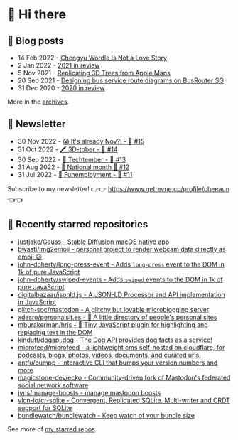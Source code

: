 # 👋 Hi there

## 📝 Blog posts

<!-- feed start -->
- 14 Feb 2022 - [Chengyu Wordle Is Not a Love Story](https://cheeaun.com/blog/2022/02/chengyu-wordle-is-not-a-love-story/)
- 2 Jan 2022 - [2021 in review](https://cheeaun.com/blog/2022/01/2021-in-review/)
- 5 Nov 2021 - [Replicating 3D Trees from Apple Maps](https://cheeaun.com/blog/2021/11/replicating-3d-trees-apple-maps/)
- 20 Sep 2021 - [Designing bus service route diagrams on BusRouter SG](https://cheeaun.com/blog/2021/09/bus-service-route-diagrams-busrouter-sg/)
- 31 Dec 2020 - [2020 in review](https://cheeaun.com/blog/2020/12/2020-in-review/)
<!-- feed end -->

More in the [archives](https://cheeaun.com/blog/archives/).

## 📰 Newsletter

<!-- newsletter start -->
- 30 Nov 2022 - [😱 It's already Nov?! - 🥫 #15](https://www.getrevue.co/profile/cheeaun/issues/it-s-already-nov-15-1433832)
- 31 Oct 2022 - [🖍️ 3D-tober - 🥫 #14](https://www.getrevue.co/profile/cheeaun/issues/3d-tober-14-1385284)
- 30 Sep 2022 - [🍎 Techtember - 🥫 #13](https://www.getrevue.co/profile/cheeaun/issues/techtember-13-1335515)
- 31 Aug 2022 - [🎏 National month 🥫 #12](https://www.getrevue.co/profile/cheeaun/issues/national-month-12-1289556)
- 31 Jul 2022 - [🕺 Funemployment - 🥫 #11](https://www.getrevue.co/profile/cheeaun/issues/funemployment-11-1247643)
<!-- newsletter end -->

Subscribe to my newsletter! 👉👉 https://www.getrevue.co/profile/cheeaun 👈👈

## 🌟 Recently starred repositories

<!-- starred repos start -->
- [justjake/Gauss - Stable Diffusion macOS native app](https://github.com/justjake/Gauss)
- [bwasti/img2emoji - personal project to render webcam data directly as emoji 😃](https://github.com/bwasti/img2emoji)
- [john-doherty/long-press-event - Adds `long-press` event to the DOM in 1k of pure JavaScript](https://github.com/john-doherty/long-press-event)
- [john-doherty/swiped-events - Adds `swiped` events to the DOM in 1k of pure JavaScript](https://github.com/john-doherty/swiped-events)
- [digitalbazaar/jsonld.js - A JSON-LD Processor and API implementation in JavaScript](https://github.com/digitalbazaar/jsonld.js)
- [glitch-soc/mastodon - A glitchy but lovable microblogging server](https://github.com/glitch-soc/mastodon)
- [xdesro/personalsit.es - 📇 A little directory of people's personal sites](https://github.com/xdesro/personalsit.es)
- [mburakerman/hrjs - 🔄 Tiny JavaScript plugin for highlighting and replacing text in the DOM](https://github.com/mburakerman/hrjs)
- [kinduff/dogapi.dog -  The Dog API provides dog facts as a service! ](https://github.com/kinduff/dogapi.dog)
- [microfeed/microfeed - a lightweight cms self-hosted on cloudflare, for podcasts, blogs, photos, videos, documents, and curated urls.](https://github.com/microfeed/microfeed)
- [antfu/bumpp - Interactive CLI that bumps your version numbers and more](https://github.com/antfu/bumpp)
- [magicstone-dev/ecko - Community-driven fork of Mastodon's federated social network software](https://github.com/magicstone-dev/ecko)
- [jvns/manage-boosts - manage mastodon boosts](https://github.com/jvns/manage-boosts)
- [vlcn-io/cr-sqlite - Convergent, Replicated SQLite. Multi-writer and CRDT support for SQLite](https://github.com/vlcn-io/cr-sqlite)
- [bundlewatch/bundlewatch - Keep watch of your bundle size](https://github.com/bundlewatch/bundlewatch)
<!-- starred repos end -->

See more of [my starred repos](https://github.com/stars/cheeaun/).